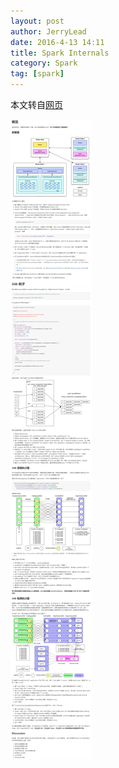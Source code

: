 ```yaml
---
layout: post
author: JerryLead
date: 2016-4-13 14:11
title: Spark Internals
category: Spark
tag: [spark]
---
```


本文转自[网页](https://github.com/JerryLead/SparkInternals/blob/master/markdown/1-Overview.md)

<!-- more -->

![spark internals](/public/img/spark/spark_internals.png)
